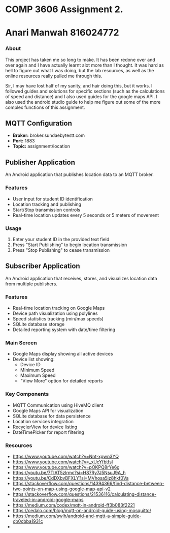 
# COMP 3606 Assignment 2.
# Anari Manwah 816024772
### About
This project has taken me so long to make. It has been redone over and over again and I have actually learnt alot more than I thought. It was hard as hell to figure out what I was doing, but the lab resources, as well as the online resources really pulled me through this. 

Sir, I may have lost half of my sanity, and hair doing this, but it works. I followed guides and solutions for specific sections (such as the calculations of speed and distance) and I also used guides for the google maps API. I also used the android studio guide to help me figure out some of the more complex functions of this assignment.

## MQTT Configuration
- **Broker:** broker.sundaebytestt.com
- **Port:** 1883
- **Topic:** assignment/location

## Publisher Application

An Android application that publishes location data to an MQTT broker.

### Features
- User input for student ID identification
- Location tracking and publishing
- Start/Stop transmission controls
- Real-time location updates every 5 seconds or 5 meters of movement

### Usage
1. Enter your student ID in the provided text field
2. Press "Start Publishing" to begin location transmission
3. Press "Stop Publishing" to cease transmission

## Subscriber Application

An Android application that receives, stores, and visualizes location data from multiple publishers.

### Features
- Real-time location tracking on Google Maps
- Device path visualization using polylines
- Speed statistics tracking (min/max speeds)
- SQLite database storage
- Detailed reporting system with date/time filtering

### Main Screen
- Google Maps display showing all active devices
- Device list showing:
  - Device ID
  - Minimum Speed
  - Maximum Speed
  - "View More" option for detailed reports


### Key Components
- MQTT Communication using HiveMQ client
- Google Maps API for visualization
- SQLite database for data persistence
- Location services integration
- RecyclerView for device listing
- DateTimePicker for report filtering

### Resources
- https://www.youtube.com/watch?v=Nnt-xgwn3YQ
- https://www.youtube.com/watch?v=_xUcYfbtfsI
- https://www.youtube.com/watch?v=pOKPQ8rYe6g
- https://youtu.be/7TIAT5zlrmc?si=H87Ry7J5NsuJ9A_h
- https://youtu.be/CdDXbvBFXLY?si=MVhosa5iz8hkf0Va
- https://stackoverflow.com/questions/14394366/find-distance-between-two-points-on-map-using-google-map-api-v2
- https://stackoverflow.com/questions/21536116/calculating-distance-traveled-in-android-google-maps
- https://medium.com/codex/mqtt-in-android-ff3b083f2221
- https://cedalo.com/blog/mqtt-on-android-guide-using-mosquitto/
- https://medium.com/swlh/android-and-mqtt-a-simple-guide-cb0cbba1931c
-     


